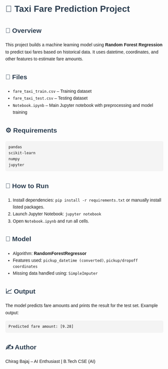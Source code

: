 <!DOCTYPE html>
<html lang="en">
<head>
  <meta charset="UTF-8">
  <title>Taxi Fare Prediction - README</title>
  <style>
    body { font-family: Arial, sans-serif; line-height: 1.6; margin: 20px; }
    h1, h2 { color: #2c3e50; }
    pre { background: #f4f4f4; padding: 10px; border-radius: 5px; overflow-x: auto; }
  </style>
</head>
<body>
  <h1>🚖 Taxi Fare Prediction Project</h1>
  
  <h2>📌 Overview</h2>
  <p>This project builds a machine learning model using <strong>Random Forest Regression</strong> to predict taxi fares based on historical data. It uses datetime, coordinates, and other features to estimate fare amounts.</p>

  <h2>📁 Files</h2>
  <ul>
    <li><code>fare_taxi_train.csv</code> – Training dataset</li>
    <li><code>fare_taxi_test.csv</code> – Testing dataset</li>
    <li><code>Notebook.ipynb</code> – Main Jupyter notebook with preprocessing and model training</li>
  </ul>

  <h2>⚙️ Requirements</h2>
  <pre><code>pandas
scikit-learn
numpy
jupyter</code></pre>

  <h2>🚀 How to Run</h2>
  <ol>
    <li>Install dependencies: <code>pip install -r requirements.txt</code> or manually install listed packages.</li>
    <li>Launch Jupyter Notebook: <code>jupyter notebook</code></li>
    <li>Open <code>Notebook.ipynb</code> and run all cells.</li>
  </ol>

  <h2>🧠 Model</h2>
  <ul>
    <li>Algorithm: <strong>RandomForestRegressor</strong></li>
    <li>Features used: <code>pickup_datetime (converted)</code>, <code>pickup/dropoff coordinates</code></li>
    <li>Missing data handled using: <code>SimpleImputer</code></li>
  </ul>

  <h2>📈 Output</h2>
  <p>The model predicts fare amounts and prints the result for the test set. Example output:</p>
  <pre><code>Predicted fare amount: [9.28]</code></pre>

  <h2>✍️ Author</h2>
  <p>Chirag Bajaj – AI Enthusiast | B.Tech CSE (AI)</p>
</body>
</html>
